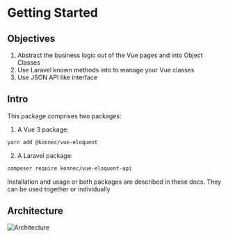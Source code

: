 # Getting Started

## Objectives

1. Abstract the business logic out of the Vue pages and into Object Classes
2. Use Laravel known methods into to manage your Vue classes
3. Use JSON API like interface

## Intro

This package comprises two packages:
1. A Vue 3 package:
```sh
yarn add @konnec/vue-eloquent
```
2. A Laravel package:
```sh
composer require konnec/vue-eloquent-api
```

Installation and usage or both packages are described in these docs. They can be used together or individually

## Architecture

![Architecture](/architecture.png)
